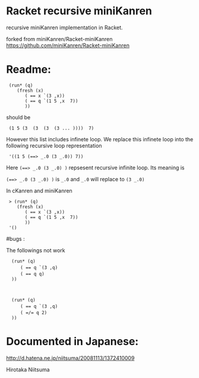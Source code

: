 Racket recursive miniKanren 
=================

recursive miniKanren implementation in Racket.

forked from miniKanren/Racket-miniKanren
https://github.com/miniKanren/Racket-miniKanren

# Readme:
    
     (run* (q) 
	    (fresh (x)
		   ( == x `(3 ,x))
		   ( == q `(1 5 ,x  7))
		   ))
should be

     (1 5 (3  (3  (3  (3 ... ))))  7) 

However this list includes infinete loop.
We replace this infinete loop into the following recursive loop representation

     '((1 5 (==> _.0 (3 _.0)) 7))

Here  ` (==> _.0 (3 _.0) ) ` repsesent recursive infinite loop.
Its meaning is 

` (==> _.0 (3 _.0) ) ` is ` _.0 ` and ` _.0 ` will replace to ` (3 _.0) `
 

In cKanren and miniKanren 

     > (run* (q) 
	    (fresh (x)
		   ( == x `(3 ,x))
		   ( == q `(1 5 ,x  7))
		   ))
     '()
		   

#bugs :

The followings not work

      (run* (q)
      　　( == q `(3 ,q)
      　　( == q q)
      ))



      (run* (q)
      　　( == q `(3 ,q)
      　　( =/= q 2)
      ))


      
# Documented in Japanese:

http://d.hatena.ne.jp/niitsuma/20081113/1372410009


Hirotaka Niitsuma